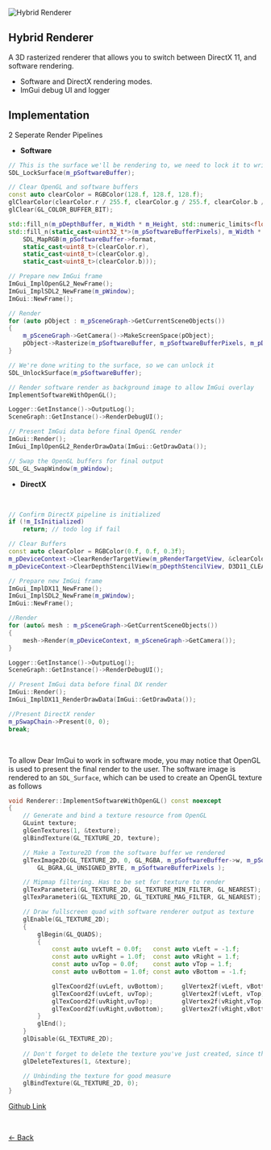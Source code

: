 ![Hybrid Renderer](../Images/HybridRenderer.gif)

## Hybrid Renderer

A 3D rasterized renderer that allows you to switch between DirectX 11, and software rendering.
- Software and DirectX rendering modes.
- ImGui debug UI and logger



## Implementation

2 Seperate Render Pipelines

- **Software**

```cpp
// This is the surface we'll be rendering to, we need to lock it to write to it
SDL_LockSurface(m_pSoftwareBuffer);

// Clear OpenGL and software buffers
const auto clearColor = RGBColor(128.f, 128.f, 128.f);
glClearColor(clearColor.r / 255.f, clearColor.g / 255.f, clearColor.b / 255.f, 1.0f);
glClear(GL_COLOR_BUFFER_BIT);

std::fill_n(m_pDepthBuffer, m_Width * m_Height, std::numeric_limits<float>::infinity());
std::fill_n(static_cast<uint32_t*>(m_pSoftwareBufferPixels), m_Width * m_Height,
	SDL_MapRGB(m_pSoftwareBuffer->format,
    static_cast<uint8_t>(clearColor.r),
    static_cast<uint8_t>(clearColor.g),
    static_cast<uint8_t>(clearColor.b)));

// Prepare new ImGui frame
ImGui_ImplOpenGL2_NewFrame();
ImGui_ImplSDL2_NewFrame(m_pWindow);
ImGui::NewFrame();

// Render
for (auto pObject : m_pSceneGraph->GetCurrentSceneObjects())
{
	m_pSceneGraph->GetCamera()->MakeScreenSpace(pObject);
	pObject->Rasterize(m_pSoftwareBuffer, m_pSoftwareBufferPixels, m_pDepthBuffer, m_Width, m_Height);
}

// We're done writing to the surface, so we can unlock it
SDL_UnlockSurface(m_pSoftwareBuffer);

// Render software render as background image to allow ImGui overlay
ImplementSoftwareWithOpenGL();

Logger::GetInstance()->OutputLog();
SceneGraph::GetInstance()->RenderDebugUI();

// Present ImGui data before final OpenGL render
ImGui::Render();
ImGui_ImplOpenGL2_RenderDrawData(ImGui::GetDrawData());

// Swap the OpenGL buffers for final output
SDL_GL_SwapWindow(m_pWindow);
```

- **DirectX**
<br>

```cpp
// Confirm DirectX pipeline is initialized
if (!m_IsInitialized)
	return; // todo log if fail

// Clear Buffers
const auto clearColor = RGBColor(0.f, 0.f, 0.3f);
m_pDeviceContext->ClearRenderTargetView(m_pRenderTargetView, &clearColor.r);
m_pDeviceContext->ClearDepthStencilView(m_pDepthStencilView, D3D11_CLEAR_DEPTH | D3D11_CLEAR_STENCIL, 1.0f, 0);

// Prepare new ImGui frame
ImGui_ImplDX11_NewFrame();
ImGui_ImplSDL2_NewFrame(m_pWindow);
ImGui::NewFrame();

//Render
for (auto& mesh : m_pSceneGraph->GetCurrentSceneObjects())
{
	mesh->Render(m_pDeviceContext, m_pSceneGraph->GetCamera());
}

Logger::GetInstance()->OutputLog();
SceneGraph::GetInstance()->RenderDebugUI();

// Present ImGui data before final DX render
ImGui::Render();	
ImGui_ImplDX11_RenderDrawData(ImGui::GetDrawData());

//Present DirectX render
m_pSwapChain->Present(0, 0);
break;
```
<br>

To allow Dear ImGui to work in software mode, you may notice that OpenGL is used to present the final render to the user.
The software image is rendered to an `SDL_Surface`, which can be used to create an OpenGL texture as follows
<br>
```cpp
void Renderer::ImplementSoftwareWithOpenGL() const noexcept
{
	// Generate and bind a texture resource from OpenGL
	GLuint texture;
	glGenTextures(1, &texture);
	glBindTexture(GL_TEXTURE_2D, texture);

	// Make a Texture2D from the software buffer we rendered
	glTexImage2D(GL_TEXTURE_2D, 0, GL_RGBA, m_pSoftwareBuffer->w, m_pSoftwareBuffer->h, 0,
		GL_BGRA,GL_UNSIGNED_BYTE, m_pSoftwareBufferPixels );

	// Mipmap filtering. Has to be set for texture to render
	glTexParameteri(GL_TEXTURE_2D, GL_TEXTURE_MIN_FILTER, GL_NEAREST);
	glTexParameteri(GL_TEXTURE_2D, GL_TEXTURE_MAG_FILTER, GL_NEAREST);

	// Draw fullscreen quad with software renderer output as texture
	glEnable(GL_TEXTURE_2D);
	{
		glBegin(GL_QUADS);
		{
			const auto uvLeft = 0.0f;	const auto vLeft = -1.f;
			const auto uvRight = 1.0f;	const auto vRight = 1.f;
			const auto uvTop = 0.0f;	const auto vTop = 1.f;
			const auto uvBottom = 1.0f;	const auto vBottom = -1.f;

			glTexCoord2f(uvLeft, uvBottom);		glVertex2f(vLeft, vBottom);
			glTexCoord2f(uvLeft, uvTop);	 	glVertex2f(vLeft, vTop);
			glTexCoord2f(uvRight,uvTop);	 	glVertex2f(vRight,vTop);
			glTexCoord2f(uvRight,uvBottom);		glVertex2f(vRight,vBottom);
		}
		glEnd();
	}
	glDisable(GL_TEXTURE_2D);
	
	// Don't forget to delete the texture you've just created, since this is happening every frame! (unless you want to make a ticking memory leak time-bomb, I guess)
	glDeleteTextures(1, &texture);

	// Unbinding the texture for good measure
	glBindTexture(GL_TEXTURE_2D, 0);
}
```


[Github Link](https://github.com/DatTestBench/HybridRenderer)

<br>

[<- Back](../index.md)